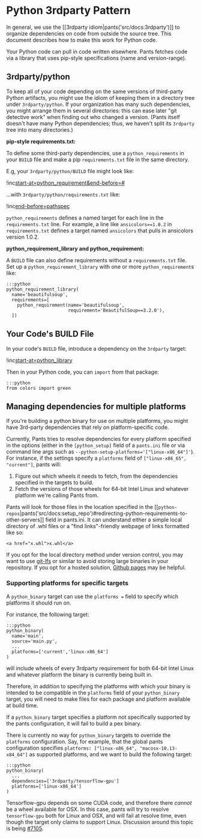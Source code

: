 Python 3rdparty Pattern
=======================

In general, we use the
[[3rdparty idiom|pants('src/docs:3rdparty')]] to organize
dependencies on code from outside the source tree. This document
describes how to make this work for Python code.

Your Python code can pull in code written elsewhere. Pants fetches code
via a library that uses pip-style specifications (name and
version-range).

3rdparty/python
---------------

To keep all of your code depending on the same versions of third-party
Python artifacts, you might use the idiom of keeping them in a directory
tree under `3rdparty/python`. If your organization has many such
dependencies, you might arrange them in several directories: this can
ease later "git detective work" when finding out who changed a version.
(Pants itself doesn't have many Python dependencies; thus, we haven't split its `3rdparty` tree
into many directories.)

**pip-style requirements.txt:**

To define some third-party dependencies, use a
<a pantsref="bdict_python_requirements">`python_requirements`</a> in your `BUILD`
file and make a pip `requirements.txt` file in the same directory.

E.g, your `3rdparty/python/BUILD` file might look like:

!inc[start-at=python_requirement&end-before=#](../../../../3rdparty/python/BUILD)

...with `3rdparty/python/requirements.txt` like:

!inc[end-before=pathspec](../../../../3rdparty/python/requirements.txt)

`python_requirements` defines a named target for each line in the
`requirements.txt` line. For example, a line like `ansicolors==1.0.2` in
`requirements.txt` defines a target named `ansicolors` that pulls in
ansicolors version 1.0.2.

**python\_requirement\_library and python\_requirement:**

A `BUILD` file can also define requirements without a `requirements.txt`
file. Set up a
<a pantsref="bdict_python_requirement_library">`python_requirement_library`</a>
with one or more
<a pantsref="bdict_python_requirement">`python_requirement`</a>s
like:

    :::python
    python_requirement_library(
      name='beautifulsoup',
      requirements=[
        python_requirement(name='beautifulsoup',
                           requirement='BeautifulSoup==3.2.0'),
      ])

Your Code's BUILD File
----------------------

In your code's `BUILD` file, introduce a dependency on the `3rdparty`
target:

!inc[start-at=python_library](hello/greet/BUILD)

Then in your Python code, you can `import` from that package:

    :::python
    from colors import green

Managing dependencies for multiple platforms
----------------------

If you're building a python binary for use on multiple platforms, you might have 3rd-party
dependencies that rely on platform-specific code.

Currently, Pants tries to resolve dependencies for every platform specified in the options
(either in the `[python_setup]` field of a `pants.ini` file or via command line args such as
 `--python-setup-platforms='["linux-x86_64"]'`). For instance, if the settings specify a `platforms`
 field of `["linux-x86_65", "current"]`, pants will:
 
 1. Figure out which wheels it needs to fetch, from the dependencies specified in the targets to build.
 2. Fetch the versions of those wheels for 64-bit Intel Linux and whatever platform we're calling Pants from.

Pants will look for those files in the location specified in the
[[`python-repos`|pants('src/docs:setup_repo')#redirecting-python-requirements-to-other-servers]] field
in pants.ini. It can understand either a simple local directory of .whl files or a "find links"-friendly
webpage of links formatted like so:

```
<a href="x.whl">x.whl</a>
```

If you opt for the local directory method under version control, you may want to use
<a href="https://git-lfs.github.com/">git-lfs</a> or similar to avoid storing large binaries in your
repository. If you opt for a hosted solution, <a href="https://pages.github.com/">Github pages</a> may
be helpful.

### Supporting platforms for specific targets

A <a pantsref="bdict_python_binary">`python_binary`</a> target can use the `platforms =` field to specify
which platforms it should run on.

For instance, the following target:

    :::python
    python_binary(
      name='main',
      source='main.py',
      ...
      platforms=['current','linux-x86_64']
    )

will include wheels of every 3rdparty requirement for both 64-bit Intel Linux and whatever platform
the binary is currently being built in.

Therefore, in addition to specifying the platforms with which your binary is intended to be
compatible in the `platforms` field of your <a pantsref="bdict_python_binary">`python_binary`</a>
target, you will need to make files for each package and platform available at build time.

If a `python_binary` target specifies a platform not specifically supported by the pants configuration,
it will fail to build a pex binary.

There is currently no way for `python_binary` targets to override the `platforms` configuration.
Say, for example, that the global pants configuration specifies `platforms: ["linux-x86_64", "macosx-10.13-x84_64"]` as supported platforms, and we want to build the following target:

    :::python
    python_binary(
      ...
      dependencies=['3rdparty/tensorflow-gpu']
      platforms=['linux-x86_64']
    )

Tensorflow-gpu depends on some CUDA code, and therefore there _cannot_ be a wheel available for OSX.
In this case, pants will try to resolve `tensorflow-gpu` both for Linux and OSX, and will fail at resolve time,
even though the target only claims to support Linux. Discussion around this topic is being [#7105](https://github.com/pantsbuild/pants/issues/7105).
